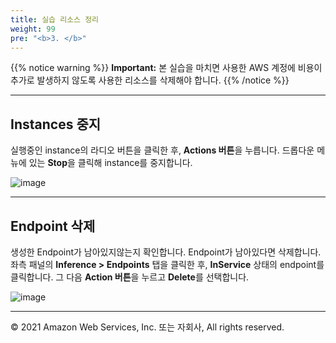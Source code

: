 ```yaml
---
title: 실습 리소스 정리
weight: 99
pre: "<b>3. </b>"
---
```


{{% notice warning %}}
**Important:** 본 실습을 마치면 사용한 AWS 계정에 비용이 추가로 발생하지 않도록 사용한 리소스를 삭제해야 합니다.
{{% /notice %}}

---

## Instances 중지
실행중인 instance의 라디오 버튼을 클릭한 후, **Actions 버튼**을 누릅니다. 드롭다운 메뉴에 있는 **Stop**을 클릭해 instance를 중지합니다.

![image](/images/99_cleanup/stop.png)

---

## Endpoint 삭제
생성한 Endpoint가 남아있지않는지 확인합니다. Endpoint가 남아있다면 삭제합니다.
좌측 패널의 **Inference > Endpoints** 탭을 클릭한 후, **InService** 상태의 endpoint를 클릭합니다.
그 다음 **Action 버튼**을 누르고 **Delete**를 선택합니다. 

![image](/images/99_cleanup/remove-endpoint.png)

---
© 2021 Amazon Web Services, Inc. 또는 자회사, All rights reserved.
